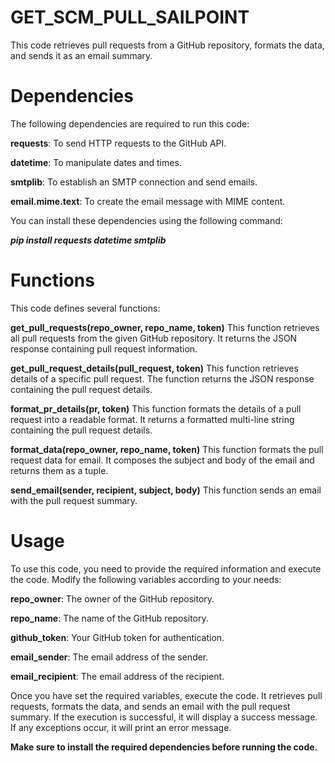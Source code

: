 # GET_SCM_PULL_SAILPOINT


This code retrieves pull requests from a GitHub repository, formats the data, and sends it as an email summary.

# Dependencies
The following dependencies are required to run this code:

**requests**: To send HTTP requests to the GitHub API.

**datetime**: To manipulate dates and times.

**smtplib**: To establish an SMTP connection and send emails.

**email.mime.text**: To create the email message with MIME content.

You can install these dependencies using the following command:

**_pip install requests datetime smtplib_**



# Functions
This code defines several functions:

**get_pull_requests(repo_owner, repo_name, token)**
This function retrieves all pull requests from the given GitHub repository. It returns the JSON response containing pull request information.


**get_pull_request_details(pull_request, token)**
This function retrieves details of a specific pull request. The function returns the JSON response containing the pull request details.


**format_pr_details(pr, token)**
This function formats the details of a pull request into a readable format. It returns a formatted multi-line string containing the pull request details.


**format_data(repo_owner, repo_name, token)**
This function formats the pull request data for email. It composes the subject and body of the email and returns them as a tuple.


**send_email(sender, recipient, subject, body)**
This function sends an email with the pull request summary. 



# Usage
To use this code, you need to provide the required information and execute the code. Modify the following variables according to your needs:

**repo_owner**: The owner of the GitHub repository.

**repo_name**: The name of the GitHub repository.

**github_token**: Your GitHub token for authentication.

**email_sender**: The email address of the sender.

**email_recipient**: The email address of the recipient.

Once you have set the required variables, execute the code. It retrieves pull requests, formats the data, and sends an email with the pull request summary. If the execution is successful, it will display a success message. If any exceptions occur, it will print an error message.

**Make sure to install the required dependencies before running the code.**

